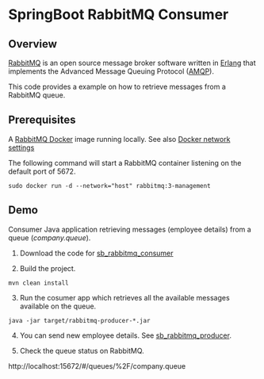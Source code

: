 # SpringBoot RabbitMQ Consumer
## Overview
[RabbitMQ](https://www.rabbitmq.com/) is an open source message broker software written in [Erlang](https://www.erlang.org/) that implements the Advanced Message Queuing Protocol ([AMQP](https://www.amqp.org/)).

This code provides a example on how to retrieve messages from a RabbitMQ queue.

## Prerequisites
A [RabbitMQ Docker](https://hub.docker.com/_/rabbitmq) image running locally.
See also [Docker network settings](https://docs.docker.com/engine/reference/run/#network-settings)

The following command will start a RabbitMQ container listening on the default port of 5672.

```
sudo docker run -d --network="host" rabbitmq:3-management
```


## Demo
Consumer Java application retrieving messages (employee details) from a queue (_company.queue_).

1. Download the code for [sb_rabbitmq_consumer](https://github.com/silvano-squizzato/sb_rabbitmq_consumer)

2. Build the project.
```
mvn clean install
```

3. Run the cosumer app which retrieves all the available messages available on the queue.
```
java -jar target/rabbitmq-producer-*.jar

```

4. You can send  new employee details.
See [sb_rabbitmq_producer](https://github.com/silvano-squizzato/sb_rabbitmq_producer).


5. Check the queue status on RabbitMQ.

http://localhost:15672/#/queues/%2F/company.queue
